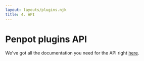 ```yaml
---
layout: layouts/plugins.njk
title: 4. API
---
```


# Penpot plugins API

We've got all the documentation you need for the API right <a target="_blank" href="https://penpot-plugins-api-doc.pages.dev/">here</a>.
